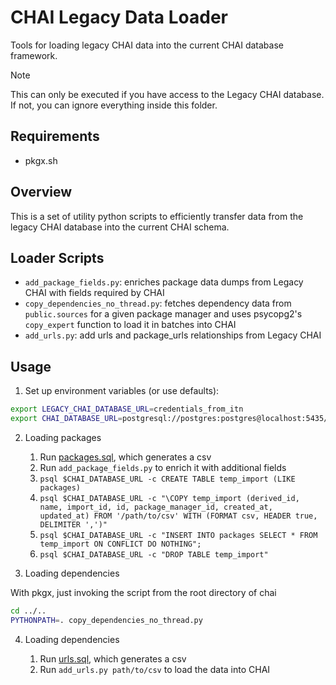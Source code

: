 # CHAI Legacy Data Loader

Tools for loading legacy CHAI data into the current CHAI database framework.

> [!NOTE]
> This can only be executed if you have access to the Legacy CHAI database. If not,
> you can ignore everything inside this folder.

## Requirements

- pkgx.sh

## Overview

This is a set of utility python scripts to efficiently transfer data from the legacy CHAI
database into the current CHAI schema.

## Loader Scripts

- `add_package_fields.py`: enriches package data dumps from Legacy CHAI with fields
  required by CHAI
- `copy_dependencies_no_thread.py`: fetches dependency data from `public.sources` for a
  given package manager and uses psycopg2's `copy_expert` function to load it in
  batches into CHAI
- `add_urls.py`: add urls and package_urls relationships from Legacy CHAI

## Usage

1. Set up environment variables (or use defaults):

```bash
export LEGACY_CHAI_DATABASE_URL=credentials_from_itn
export CHAI_DATABASE_URL=postgresql://postgres:postgres@localhost:5435/chai
```

2. Loading packages

   1. Run [packages.sql](sql/packages.sql), which generates a csv
   1. Run `add_package_fields.py` to enrich it with additional fields
   1. `psql $CHAI_DATABASE_URL -c CREATE TABLE temp_import (LIKE packages)`
   1. `psql $CHAI_DATABASE_URL -c "\COPY temp_import (derived_id, name, import_id, id, package_manager_id, created_at, updated_at) FROM '/path/to/csv' WITH (FORMAT csv, HEADER true, DELIMITER ',')"`
   1. `psql $CHAI_DATABASE_URL -c "INSERT INTO packages SELECT * FROM temp_import ON CONFLICT DO NOTHING";`
   1. `psql $CHAI_DATABASE_URL -c "DROP TABLE temp_import"`

3. Loading dependencies

With pkgx, just invoking the script from the root directory of chai

```bash
cd ../..
PYTHONPATH=. copy_dependencies_no_thread.py
```

4. Loading dependencies

   1. Run [urls.sql](sql/urls.sql), which generates a csv
   1. Run `add_urls.py path/to/csv` to load the data into CHAI
